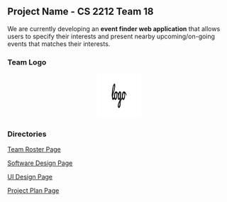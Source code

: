 ## Project Name - CS 2212 Team 18

We are currently developing an **event finder web application** that allows users to specify their interests and present nearby upcoming/on-going events that matches their interests.

### Team Logo

<div style="text-align:center"><img src="Example Logo.jpg" alt="Example Logo" style="width:100px; height:100px;"></div>

### Directories

[Team Roster Page]()

[Software Design Page]()

[UI Design Page]()

[Project Plan Page]()
